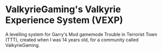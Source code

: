 # ValkyrieGaming's Valkyrie Experience System (VEXP)
A levelling system for Garry's Mod gamemode Trouble in Terrorist Town (TTT), created when I was 14 years old, for a community called ValkyrieGaming.
